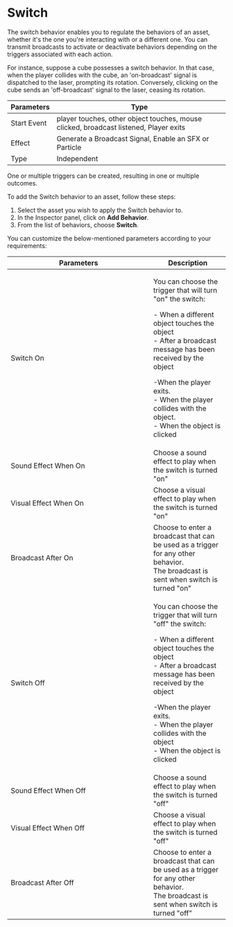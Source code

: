 # Switch

The switch behavior enables you to regulate the behaviors of an asset, whether it's the one you're interacting with or a different one. You can transmit broadcasts to activate or deactivate behaviors depending on the triggers associated with each action.&#x20;

For instance, suppose a cube possesses a switch behavior. In that case, when the player collides with the cube, an 'on-broadcast' signal is dispatched to the laser, prompting its rotation. Conversely, clicking on the cube sends an 'off-broadcast' signal to the laser, ceasing its rotation.

| Parameters  | Type                                                                                   |
| ----------- | -------------------------------------------------------------------------------------- |
| Start Event | player touches, other object touches, mouse clicked, broadcast listened, Player exits  |
| Effect      | Generate a Broadcast Signal, Enable an SFX or Particle                                 |
| Type        | Independent                                                                            |

One or multiple triggers can be created, resulting in one or multiple outcomes.

To add the Switch behavior to an asset, follow these steps:

1. Select the asset you wish to apply the Switch behavior to.
2. In the Inspector panel, click on **Add Behavior**.
3. From the list of behaviors, choose **Switch**.

You can customize the below-mentioned parameters according to your requirements:

<table><thead><tr><th width="313">Parameters</th><th>Description</th></tr></thead><tbody><tr><td>Switch On</td><td><p>You can choose the trigger that will turn "on" the switch:</p><p>- When a different object touches the object<br>- After a broadcast message has been received by the object</p><p>-When the player exits.<br>- When the player collides with the object.<br>- When the object is clicked </p></td></tr><tr><td>Sound Effect When On</td><td>Choose a sound effect to play when the switch is turned "on"</td></tr><tr><td>Visual Effect When On</td><td>Choose a visual effect to play when the switch is turned "on"</td></tr><tr><td>Broadcast After On</td><td>Choose to enter a broadcast that can be used as a trigger for any other behavior. <br>The broadcast is sent when switch is turned "on"</td></tr><tr><td>Switch Off</td><td><p>You can choose the trigger that will turn "off" the switch:</p><p>- When a different object touches the object<br>- After a broadcast message has been received by the object</p><p>-When the player exits.<br>- When the player collides with the object<br>- When the object is clicked</p></td></tr><tr><td>Sound Effect When Off</td><td>Choose a sound effect to play when the switch is turned "off"</td></tr><tr><td>Visual Effect When Off</td><td>Choose a visual effect to play when the switch is turned "off"</td></tr><tr><td>Broadcast After Off</td><td>Choose to enter a broadcast that can be used as a trigger for any other behavior. <br>The broadcast is sent when switch is turned "off"</td></tr></tbody></table>
